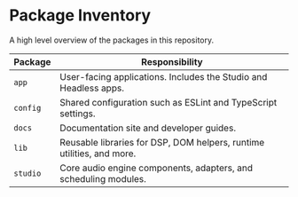 # Package Inventory

A high level overview of the packages in this repository.

| Package  | Responsibility                                                        |
| -------- | --------------------------------------------------------------------- |
| `app`    | User-facing applications. Includes the Studio and Headless apps.      |
| `config` | Shared configuration such as ESLint and TypeScript settings.          |
| `docs`   | Documentation site and developer guides.                              |
| `lib`    | Reusable libraries for DSP, DOM helpers, runtime utilities, and more. |
| `studio` | Core audio engine components, adapters, and scheduling modules.       |

